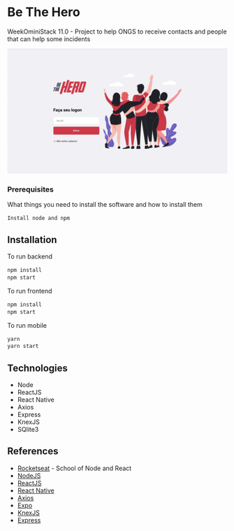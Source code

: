 # Be The Hero

WeekOminiStack 11.0 - Project to help ONGS to receive contacts and people that can help some incidents

<img alt="" src="https://raw.githubusercontent.com/joaopaulolndev/be-the-hero/master/screen/hero_login_front.jpeg">

### Prerequisites

What things you need to install the software and how to install them

```
Install node and npm 
```

## Installation

To run backend

```bash
npm install
npm start
```

To run frontend
```bash
npm install
npm start
```

To run mobile
```bash
yarn
yarn start
```

## Technologies
* Node
* ReactJS
* React Native
* Axios
* Express
* KnexJS
* SQlite3

## References

* [Rocketseat](https://rocketseat.com.br/) - School of Node and React
* [NodeJS](https://nodejs.org/en/)
* [ReactJS](https://reactjs.org/)
* [React Native](https://reactnative.dev/) 
* [Axios](https://github.com/axios/axios) 
* [Expo](https://expo.io/) 
* [KnexJS](http://knexjs.org/) 
* [Express](https://expressjs.com/) 




